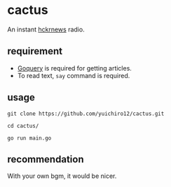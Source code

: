 # cactus

An instant [hckrnews](https://hckrnews.com) radio.

## requirement
- [Goquery](https://github.com/PuerkitoBio/goquery) is required for getting articles.
- To read text, `say` command is required.

## usage
```
git clone https://github.com/yuichiro12/cactus.git
```
```
cd cactus/
```
```
go run main.go
```

## recommendation
With your own bgm, it would be nicer.
